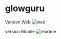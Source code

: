 # glowguru

Version Web
![web](https://user-images.githubusercontent.com/112892620/213875185-49509f95-65cd-4fd3-86e9-ba9c98a2aef5.png)

version Mobile 
![readme](https://user-images.githubusercontent.com/112892620/213874740-f3dfd988-9bfe-41cf-88cf-d2318a2809e7.png)

